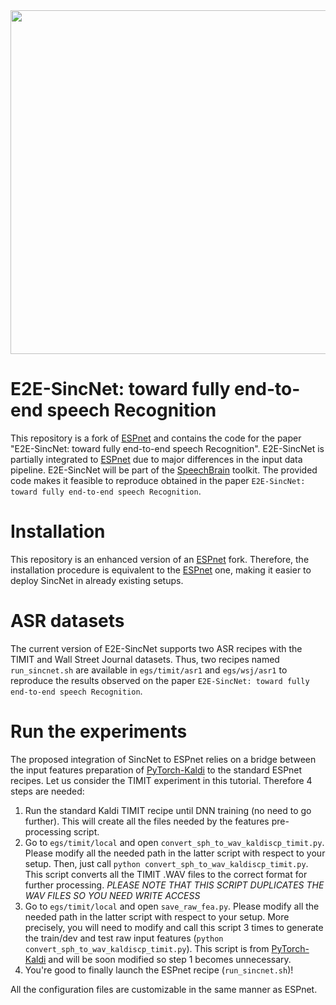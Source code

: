 <div align="left"><img src="doc/image/espnet_logo1.png" width="550"/></div>

# E2E-SincNet: toward fully end-to-end speech Recognition

This repository is a fork of [ESPnet](https://github.com/espnet/espnet) and contains the code for the paper "E2E-SincNet: toward fully end-to-end speech Recognition". E2E-SincNet is partially integrated to [ESPnet](https://github.com/espnet/espnet) due to major differences in the input data pipeline. E2E-SincNet will be part of the [SpeechBrain](https://speechbrain.github.io) toolkit. The provided code makes it feasible to reproduce obtained in the paper `E2E-SincNet: toward fully end-to-end speech Recognition`.

# Installation

This repository is an enhanced version of an [ESPnet](https://github.com/espnet/espnet) fork. Therefore, the installation procedure is equivalent to the [ESPnet](https://github.com/espnet/espnet) one, making it easier to deploy SincNet in already existing setups.

# ASR datasets

The current version of E2E-SincNet supports two ASR recipes with the TIMIT and Wall Street Journal datasets. Thus, two recipes named `run_sincnet.sh` are available in `egs/timit/asr1` and `egs/wsj/asr1` to reproduce the results observed on the paper `E2E-SincNet: toward fully end-to-end speech Recognition`.  

# Run the experiments

The proposed integration of SincNet to ESPnet relies on a bridge between the input features preparation of [PyTorch-Kaldi](https://github.com/mravanelli/pytorch-kaldi) to the standard ESPnet recipes. Let us consider the TIMIT experiment in this tutorial. Therefore 4 steps are needed:

1. Run the standard Kaldi TIMIT recipe until DNN training (no need to go further). This will create all the files needed by the features pre-processing script.
2. Go to `egs/timit/local` and open `convert_sph_to_wav_kaldiscp_timit.py`. Please modify all the needed path in the latter script with respect to your setup. Then, just call `python convert_sph_to_wav_kaldiscp_timit.py`. This script converts all the TIMIT .WAV files to the correct format for further processing. *PLEASE NOTE THAT THIS SCRIPT DUPLICATES THE WAV FILES SO YOU NEED WRITE ACCESS*
3. Go to `egs/timit/local` and open `save_raw_fea.py`. Please modify all the needed path in the latter script with respect to your setup. More precisely, you will need to modify and call this script 3 times to generate the train/dev and test raw input features (`python convert_sph_to_wav_kaldiscp_timit.py`). This script is from [PyTorch-Kaldi](https://github.com/mravanelli/pytorch-kaldi) and will be soon modified so step 1 becomes unnecessary.
4. You're good to finally launch the ESPnet recipe (`run_sincnet.sh`)!

All the configuration files are customizable in the same manner as ESPnet.

